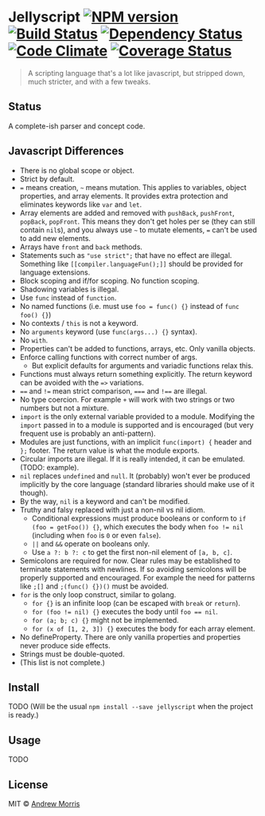 # Jellyscript [![NPM version][npm-image]][npm-url] [![Build Status][travis-image]][travis-url] [![Dependency Status][daviddm-image]][daviddm-url] [![Code Climate](https://codeclimate.com/github/voltrevo/jellyscript/badges/gpa.svg)](https://codeclimate.com/github/voltrevo/jellyscript) [![Coverage Status](https://coveralls.io/repos/voltrevo/jellyscript/badge.svg?branch=master&service=github)](https://coveralls.io/github/voltrevo/jellyscript?branch=master)
> A scripting language that&#39;s a lot like javascript, but stripped down, much stricter, and with a few tweaks.

## Status

A complete-ish parser and concept code.


## Javascript Differences

- There is no global scope or object.
- Strict by default.
- `=` means creation, `~` means mutation. This applies to variables, object properties, and array elements. It provides extra protection and eliminates keywords like `var` and `let`.
- Array elements are added and removed with `pushBack`, `pushFront`, `popBack`, `popFront`. This means they don't get holes per se (they can still contain `nil`s), and you always use `~` to mutate elements, `=` can't be used to add new elements.
- Arrays have `front` and `back` methods.
- Statements such as `"use strict";` that have no effect are illegal. Something like `[[compiler.languageFun();]]` should be provided for language extensions.
- Block scoping and if/for scoping. No function scoping.
- Shadowing variables is illegal.
- Use `func` instead of `function`.
- No named functions (i.e. must use `foo = func() {}` instead of `func foo() {}`)
- No contexts / `this` is not a keyword.
- No `arguments` keyword (use `func(args...) {}` syntax).
- No `with`.
- Properties can't be added to functions, arrays, etc. Only vanilla objects.
- Enforce calling functions with correct number of args.
  - But explicit defaults for arguments and variadic functions relax this.
- Functions must always return something explicitly. The return keyword can be avoided with the `=>` variations.
- `==` and `!=` mean strict comparison, `===` and `!==` are illegal.
- No type coercion. For example `+` will work with two strings or two numbers but not a mixture.
- `import` is the only external variable provided to a module. Modifying the `import` passed in to a module is supported and is encouraged (but very frequent use is probably an anti-pattern).
- Modules are just functions, with an implicit `func(import) {` header and `};` footer. The return value is what the module exports.
- Circular imports are illegal. If it is really intended, it can be emulated. (TODO: example).
- `nil` replaces `undefined` and `null`. It (probably) won't ever be produced implicitly by the core language (standard libraries should make use of it though).
- By the way, `nil` is a keyword and can't be modified.
- Truthy and falsy replaced with just a non-nil vs nil idiom.
  - Conditional expressions must produce booleans or conform to `if (foo = getFoo()) {}`, which executes the body when `foo != nil` (including when `foo` is `0` or even `false`).
  - `||` and `&&` operate on booleans only.
  - Use `a ?: b ?: c` to get the first non-nil element of `[a, b, c]`.
- Semicolons are required for now. Clear rules may be established to terminate statements with newlines. If so avoiding semicolons will be properly supported and encouraged. For example the need for patterns like `;[]` and `;(func() {})()` must be avoided.
- `for` is the only loop construct, similar to golang.
  - `for {}` is an infinite loop (can be escaped with `break` or `return`).
  - `for (foo != nil) {}` executes the body until `foo == nil`.
  - `for (a; b; c) {}` might not be implemented.
  - `for (x of [1, 2, 3]) {}` executes the body for each array element.
- No defineProperty. There are only vanilla properties and properties never produce side effects.
- Strings must be double-quoted.
- (This list is not complete.)


## Install

TODO (Will be the usual `npm install --save jellyscript` when the project is ready.)


## Usage

TODO


## License

MIT © [Andrew Morris](http://andrewmorris.io/)


[npm-image]: https://badge.fury.io/js/jellyscript.svg
[npm-url]: https://npmjs.org/package/jellyscript
[travis-image]: https://travis-ci.org/voltrevo/jellyscript.svg?branch=master
[travis-url]: https://travis-ci.org/voltrevo/jellyscript
[daviddm-image]: https://david-dm.org/voltrevo/jellyscript.svg?theme=shields.io
[daviddm-url]: https://david-dm.org/voltrevo/jellyscript
[coveralls-image]: https://coveralls.io/repos/voltrevo/jellyscript/badge.svg
[coveralls-url]: https://coveralls.io/r/voltrevo/jellyscript
